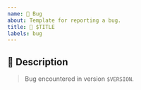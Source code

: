 ```yaml
---
name: 🐛 Bug
about: Template for reporting a bug.
title: 🐛 $TITLE
labels: bug
---
```


## 📝 Description

> Bug encountered in version `$VERSION`.

<!-- Describe the bug right here. -->

<!-- This section will be filled and uncommented by a maintainer.
## ✅ Checklist

> See the [_Issue implementation_ section in the contributing guidelines](https://github.com/kotools/types/blob/main/CONTRIBUTING.md#issue-implementation) before addressing the following checklist.

- [ ] 🐛 Fix described bug.
- [ ] 📝 Update the unreleased changelog for this issue.
-->

<!-- Include the following step in case of tracking issues.
- [ ] 📝 Attach tracking issues to a milestone.
-->
